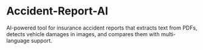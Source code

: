 # Accident-Report-AI
AI-powered tool for insurance accident reports that extracts text from PDFs, detects vehicle damages in images, and compares them with multi-language support.
